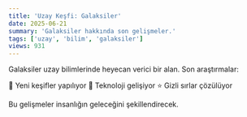 ```yaml
---
title: 'Uzay Keşfi: Galaksiler'
date: 2025-06-21
summary: 'Galaksiler hakkında son gelişmeler.'
tags: ['uzay', 'bilim', 'galaksiler']
views: 931
---
```


Galaksiler uzay bilimlerinde heyecan verici bir alan. Son araştırmalar:

🚀 Yeni keşifler yapılıyor
🌌 Teknoloji gelişiyor
⭐ Gizli sırlar çözülüyor

Bu gelişmeler insanlığın geleceğini şekillendirecek.